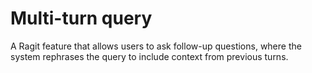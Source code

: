 # Multi-turn query

A Ragit feature that allows users to ask follow-up questions, where the system rephrases the query to include context from previous turns.
